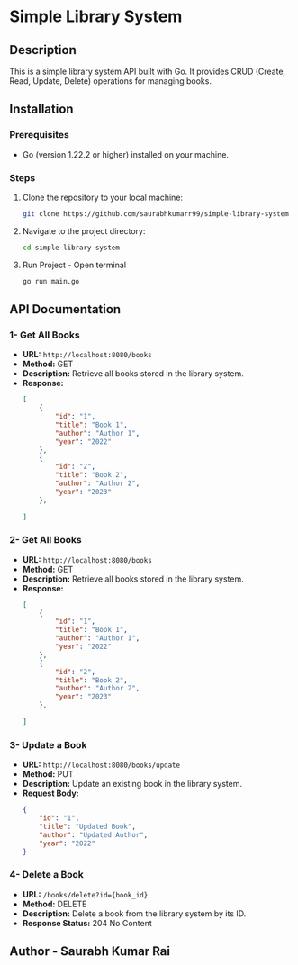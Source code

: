 # Simple Library System

## Description
This is a simple library system API built with Go. It provides CRUD (Create, Read, Update, Delete) operations for managing books.

## Installation

### Prerequisites
- Go (version 1.22.2 or higher) installed on your machine.

### Steps
1. Clone the repository to your local machine:
   ```bash
   git clone https://github.com/saurabhkumarr99/simple-library-system

2. Navigate to the project directory:

   ```bash
   cd simple-library-system

3. Run Project - Open terminal 

   ```bash
   go run main.go

## API Documentation

### 1- Get All Books
- **URL:** `http://localhost:8080/books`
- **Method:** GET
- **Description:** Retrieve all books stored in the library system.
- **Response:**
  ```json
  [
      {
          "id": "1",
          "title": "Book 1",
          "author": "Author 1",
          "year": "2022"
      },
      {
          "id": "2",
          "title": "Book 2",
          "author": "Author 2",
          "year": "2023"
      },
      
  ]

### 2- Get All Books
- **URL:** `http://localhost:8080/books`
- **Method:** GET
- **Description:** Retrieve all books stored in the library system.
- **Response:**
  ```json
  [
      {
          "id": "1",
          "title": "Book 1",
          "author": "Author 1",
          "year": "2022"
      },
      {
          "id": "2",
          "title": "Book 2",
          "author": "Author 2",
          "year": "2023"
      },
      
  ]

### 3- Update a Book
- **URL:** `http://localhost:8080/books/update`
- **Method:** PUT
- **Description:** Update an existing book in the library system.
- **Request Body:**
  ```json
  {
      "id": "1",
      "title": "Updated Book",
      "author": "Updated Author",
      "year": "2022"
  }

### 4- Delete a Book
- **URL:** `/books/delete?id={book_id}`
- **Method:** DELETE
- **Description:** Delete a book from the library system by its ID.
- **Response Status:** 204 No Content

## Author - Saurabh Kumar Rai